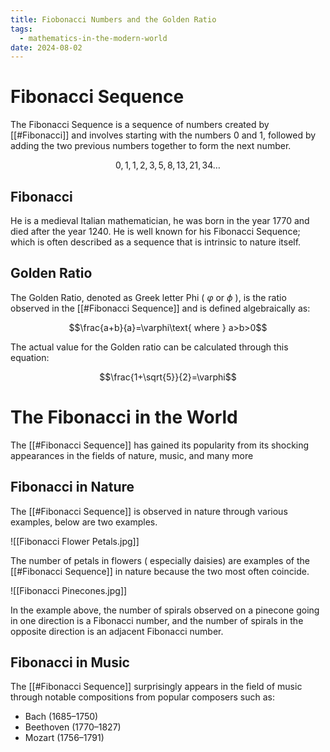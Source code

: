 ```yaml
---
title: Fiobonacci Numbers and the Golden Ratio
tags:
  - mathematics-in-the-modern-world
date: 2024-08-02
---
```

# Fibonacci Sequence
The Fibonacci Sequence is a sequence of numbers created by [[#Fibonacci]] and involves starting with the numbers $0$ and $1$, followed by adding the two previous numbers together to form the next number.

$$0,1,1,2,3,5,8,13,21,34\dots$$

## Fibonacci
He is a medieval Italian mathematician, he was born in the year 1770 and died after the year 1240. He is well known for his Fibonacci Sequence; which is often described as a sequence that is intrinsic to nature itself.
## Golden Ratio
The Golden Ratio, denoted as Greek letter Phi ( $\varphi$ or $\phi$ ), is the ratio observed in the [[#Fibonacci Sequence]] and is defined algebraically as:

$$\frac{a+b}{a}=\varphi\text{ where } a>b>0$$

The actual value for the Golden ratio can be calculated through this equation:

$$\frac{1+\sqrt{5}}{2}=\varphi$$
# The Fibonacci in the World 
The [[#Fibonacci Sequence]] has gained its popularity from its shocking appearances in the fields of nature, music, and many more

## Fibonacci in Nature 
The [[#Fibonacci Sequence]] is observed in nature through various examples, below are two examples.

![[Fibonacci Flower Petals.jpg]]

The number of petals in flowers ( especially daisies) are examples of the [[#Fibonacci Sequence]] in nature because the two most often coincide.

![[Fibonacci Pinecones.jpg]]

In the example above, the number of spirals observed on a pinecone going in one direction is a Fibonacci number, and the number of spirals in the opposite direction is an adjacent Fibonacci number.

## Fibonacci in Music
The [[#Fibonacci Sequence]] surprisingly appears in the field of music through notable compositions from popular composers such as:
- Bach (1685–1750)
- Beethoven (1770–1827)
- Mozart (1756–1791)
